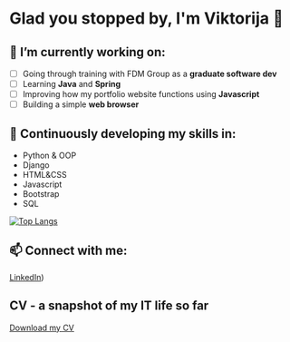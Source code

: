 # Glad you stopped by,  I'm Viktorija  :wave: 


##  🔭 I’m currently working on:
- [ ] Going through training with FDM Group as a **graduate software dev**
- [ ] Learning **Java** and **Spring**
- [ ] Improving how my portfolio website functions using **Javascript**
- [ ] Building a simple **web browser**

## 🌱 Continuously developing my skills in:

- Python & OOP
- Django
- HTML&CSS
- Javascript
- Bootstrap
- SQL

[![Top Langs](https://github-readme-stats.vercel.app/api/top-langs/?username=viktorijabb&layout=compact)](https://github.com/anuraghazra/github-readme-stats)

## 📫 Connect with me: 

[LinkedIn](https://www.linkedin.com/in/viktorijablumberga/))

## CV - a snapshot of my IT life so far 

[Download my CV](https://github.com/viktorijabb/viktorijabb/files/10716828/CV_Laura.Viktorija.Blumberga_SE.pdf)

